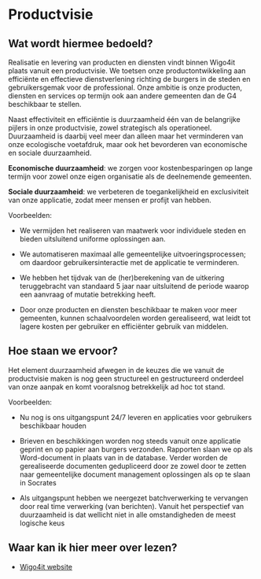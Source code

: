 # Productvisie

## Wat wordt hiermee bedoeld?
Realisatie en levering van producten en diensten vindt binnen Wigo4it plaats vanuit een productvisie. We toetsen onze productontwikkeling aan efficiënte en effectieve dienstverlening richting de burgers in de steden en gebruikersgemak voor de professional. Onze ambitie is onze producten, diensten en services op termijn ook aan andere gemeenten dan de G4 beschikbaar te stellen. 
 

Naast effectiviteit en efficiëntie is duurzaamheid één van de belangrijke pijlers in onze productvisie, zowel strategisch als operationeel. Duurzaamheid is daarbij veel meer dan alleen maar het verminderen van onze ecologische voetafdruk, maar ook het bevorderen van economische en sociale duurzaamheid.  

 
**Economische duurzaamheid**: we zorgen voor kostenbesparingen op lange termijn voor zowel onze eigen organisatie als de deelnemende gemeenten. 

**Sociale duurzaamheid**: we verbeteren de toegankelijkheid en exclusiviteit van onze applicatie, zodat meer mensen er profijt van hebben. 

 
Voorbeelden: 

- We vermijden het realiseren van maatwerk voor individuele steden en bieden uitsluitend uniforme oplossingen aan.  

- We automatiseren maximaal alle gemeentelijke uitvoeringsprocessen; om daardoor gebruikersinteractie met de applicatie te verminderen. 

- We hebben het tijdvak van de (her)berekening van de uitkering teruggebracht van standaard 5 jaar naar uitsluitend de periode waarop een aanvraag of mutatie betrekking heeft. 

- Door onze producten en diensten beschikbaar te maken voor meer gemeenten, kunnen schaalvoordelen worden gerealiseerd, wat leidt tot lagere kosten per gebruiker en efficiënter gebruik van middelen. 

## Hoe staan we ervoor?
Het element duurzaamheid afwegen in de keuzes die we vanuit de productvisie maken is nog geen structureel en gestructureerd onderdeel van onze aanpak en komt vooralsnog betrekkelijk ad hoc tot stand. 


Voorbeelden: 

- Nu nog is ons uitgangspunt 24/7 leveren en applicaties voor gebruikers beschikbaar houden 

- Brieven en beschikkingen worden nog steeds vanuit onze applicatie geprint en op papier aan burgers verzonden. Rapporten slaan we op als Word-document in plaats van in de database. Verder worden de gerealiseerde documenten gedupliceerd door ze zowel door te zetten naar gemeentelijke document management oplossingen als op te slaan in Socrates 

- Als uitgangspunt hebben we neergezet batchverwerking te vervangen door real time verwerking (van berichten). Vanuit het perspectief van duurzaamheid is dat wellicht niet in alle omstandigheden de meest logische keus

## Waar kan ik hier meer over lezen?
- <a href="https://www.wigo4it.nl/?utm=duurzaamheidsradar">Wigo4it website</a>
